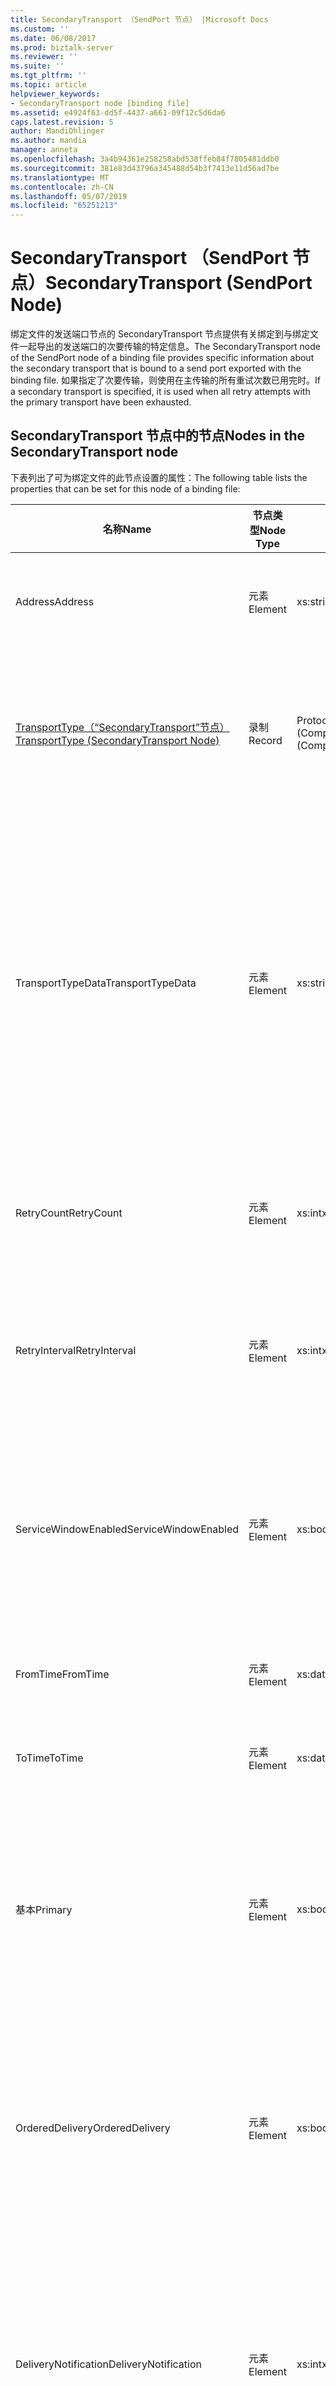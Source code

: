 ```yaml
---
title: SecondaryTransport （SendPort 节点） |Microsoft Docs
ms.custom: ''
ms.date: 06/08/2017
ms.prod: biztalk-server
ms.reviewer: ''
ms.suite: ''
ms.tgt_pltfrm: ''
ms.topic: article
helpviewer_keywords:
- SecondaryTransport node [binding file]
ms.assetid: e4924f63-dd5f-4437-a661-09f12c5d6da6
caps.latest.revision: 5
author: MandiOhlinger
ms.author: mandia
manager: anneta
ms.openlocfilehash: 3a4b94361e258258abd538ffeb84f7805481ddb0
ms.sourcegitcommit: 381e83d43796a345488d54b3f7413e11d56ad7be
ms.translationtype: MT
ms.contentlocale: zh-CN
ms.lasthandoff: 05/07/2019
ms.locfileid: "65251213"
---
```

# <a name="secondarytransport-sendport-node"></a><span data-ttu-id="b96f5-102">SecondaryTransport （SendPort 节点）</span><span class="sxs-lookup"><span data-stu-id="b96f5-102">SecondaryTransport (SendPort Node)</span></span>
<span data-ttu-id="b96f5-103">绑定文件的发送端口节点的 SecondaryTransport 节点提供有关绑定到与绑定文件一起导出的发送端口的次要传输的特定信息。</span><span class="sxs-lookup"><span data-stu-id="b96f5-103">The SecondaryTransport node of the SendPort node of a binding file provides specific information about the secondary transport that is bound to a send port exported with the binding file.</span></span> <span data-ttu-id="b96f5-104">如果指定了次要传输，则使用在主传输的所有重试次数已用完时。</span><span class="sxs-lookup"><span data-stu-id="b96f5-104">If a secondary transport is specified, it is used when all retry attempts with the primary transport have been exhausted.</span></span>  
  
## <a name="nodes-in-the-secondarytransport-node"></a><span data-ttu-id="b96f5-105">SecondaryTransport 节点中的节点</span><span class="sxs-lookup"><span data-stu-id="b96f5-105">Nodes in the SecondaryTransport node</span></span>  
 <span data-ttu-id="b96f5-106">下表列出了可为绑定文件的此节点设置的属性：</span><span class="sxs-lookup"><span data-stu-id="b96f5-106">The following table lists the properties that can be set for this node of a binding file:</span></span>  
  
|<span data-ttu-id="b96f5-107">**名称**</span><span class="sxs-lookup"><span data-stu-id="b96f5-107">**Name**</span></span>|<span data-ttu-id="b96f5-108">**节点类型**</span><span class="sxs-lookup"><span data-stu-id="b96f5-108">**Node Type**</span></span>|<span data-ttu-id="b96f5-109">**数据类型**</span><span class="sxs-lookup"><span data-stu-id="b96f5-109">**Data Type**</span></span>|<span data-ttu-id="b96f5-110">**说明**</span><span class="sxs-lookup"><span data-stu-id="b96f5-110">**Description**</span></span>|<span data-ttu-id="b96f5-111">**限制**</span><span class="sxs-lookup"><span data-stu-id="b96f5-111">**Restrictions**</span></span>|<span data-ttu-id="b96f5-112">**注释**</span><span class="sxs-lookup"><span data-stu-id="b96f5-112">**Comments**</span></span>|  
|--------------|-------------------|-------------------|---------------------|----------------------|------------------|  
|<span data-ttu-id="b96f5-113">Address</span><span class="sxs-lookup"><span data-stu-id="b96f5-113">Address</span></span>|<span data-ttu-id="b96f5-114">元素</span><span class="sxs-lookup"><span data-stu-id="b96f5-114">Element</span></span>|<span data-ttu-id="b96f5-115">xs:string</span><span class="sxs-lookup"><span data-stu-id="b96f5-115">xs:string</span></span>|<span data-ttu-id="b96f5-116">指定的传输地址 （或 URI）。</span><span class="sxs-lookup"><span data-stu-id="b96f5-116">Specifies the address (or URI) of the transport.</span></span>|<span data-ttu-id="b96f5-117">可选</span><span class="sxs-lookup"><span data-stu-id="b96f5-117">Not required</span></span>|<span data-ttu-id="b96f5-118">默认值：空</span><span class="sxs-lookup"><span data-stu-id="b96f5-118">Default value: empty</span></span>|  
|[<span data-ttu-id="b96f5-119">TransportType（“SecondaryTransport”节点）</span><span class="sxs-lookup"><span data-stu-id="b96f5-119">TransportType (SecondaryTransport Node)</span></span>](../core/transporttype-secondarytransport-node.md)|<span data-ttu-id="b96f5-120">录制</span><span class="sxs-lookup"><span data-stu-id="b96f5-120">Record</span></span>|<span data-ttu-id="b96f5-121">ProtocolType (ComplexType)</span><span class="sxs-lookup"><span data-stu-id="b96f5-121">ProtocolType (ComplexType)</span></span>|<span data-ttu-id="b96f5-122">指定传输类型，也是使用为此传输的适配器的名称。</span><span class="sxs-lookup"><span data-stu-id="b96f5-122">Specifies the transport type, which is also the name of the adapter used for this transport.</span></span>|<span data-ttu-id="b96f5-123">可选</span><span class="sxs-lookup"><span data-stu-id="b96f5-123">Not required</span></span>|<span data-ttu-id="b96f5-124">默认值：无</span><span class="sxs-lookup"><span data-stu-id="b96f5-124">Default value: none</span></span>|  
|<span data-ttu-id="b96f5-125">TransportTypeData</span><span class="sxs-lookup"><span data-stu-id="b96f5-125">TransportTypeData</span></span>|<span data-ttu-id="b96f5-126">元素</span><span class="sxs-lookup"><span data-stu-id="b96f5-126">Element</span></span>|<span data-ttu-id="b96f5-127">xs:string</span><span class="sxs-lookup"><span data-stu-id="b96f5-127">xs:string</span></span>|<span data-ttu-id="b96f5-128">指定特定于适配器的配置信息。</span><span class="sxs-lookup"><span data-stu-id="b96f5-128">Specifies configuration information specific to the adapter.</span></span>|<span data-ttu-id="b96f5-129">可选</span><span class="sxs-lookup"><span data-stu-id="b96f5-129">Not required</span></span>|<span data-ttu-id="b96f5-130">默认值：空</span><span class="sxs-lookup"><span data-stu-id="b96f5-130">Default value: empty</span></span><br /><br /> <span data-ttu-id="b96f5-131">请参阅[集成的 BizTalk 适配器的配置属性](../core/configuration-properties-for-integrated-biztalk-adapters.md)适配器可以存储在此字符串中的属性有关的特定信息。</span><span class="sxs-lookup"><span data-stu-id="b96f5-131">See [Configuration Properties for Integrated BizTalk Adapters](../core/configuration-properties-for-integrated-biztalk-adapters.md) for adapter specific information about the properties that can be stored in this string.</span></span>|  
|<span data-ttu-id="b96f5-132">RetryCount</span><span class="sxs-lookup"><span data-stu-id="b96f5-132">RetryCount</span></span>|<span data-ttu-id="b96f5-133">元素</span><span class="sxs-lookup"><span data-stu-id="b96f5-133">Element</span></span>|<span data-ttu-id="b96f5-134">xs:int</span><span class="sxs-lookup"><span data-stu-id="b96f5-134">xs:int</span></span>|<span data-ttu-id="b96f5-135">指定用于传输的适配器的重试次数。</span><span class="sxs-lookup"><span data-stu-id="b96f5-135">Specifies the retry count for the adapter used with the transport.</span></span>|<span data-ttu-id="b96f5-136">Required</span><span class="sxs-lookup"><span data-stu-id="b96f5-136">Required</span></span>|<span data-ttu-id="b96f5-137">默认值：无</span><span class="sxs-lookup"><span data-stu-id="b96f5-137">Default value: none</span></span>|  
|<span data-ttu-id="b96f5-138">RetryInterval</span><span class="sxs-lookup"><span data-stu-id="b96f5-138">RetryInterval</span></span>|<span data-ttu-id="b96f5-139">元素</span><span class="sxs-lookup"><span data-stu-id="b96f5-139">Element</span></span>|<span data-ttu-id="b96f5-140">xs:int</span><span class="sxs-lookup"><span data-stu-id="b96f5-140">xs:int</span></span>|<span data-ttu-id="b96f5-141">指定用于传输的适配器的几分钟内重试时间间隔。</span><span class="sxs-lookup"><span data-stu-id="b96f5-141">Specifies the retry interval in minutes for the adapter used with the transport.</span></span>|<span data-ttu-id="b96f5-142">Required</span><span class="sxs-lookup"><span data-stu-id="b96f5-142">Required</span></span>|<span data-ttu-id="b96f5-143">默认值：无</span><span class="sxs-lookup"><span data-stu-id="b96f5-143">Default value: none</span></span>|  
|<span data-ttu-id="b96f5-144">ServiceWindowEnabled</span><span class="sxs-lookup"><span data-stu-id="b96f5-144">ServiceWindowEnabled</span></span>|<span data-ttu-id="b96f5-145">元素</span><span class="sxs-lookup"><span data-stu-id="b96f5-145">Element</span></span>|<span data-ttu-id="b96f5-146">xs:boolean</span><span class="sxs-lookup"><span data-stu-id="b96f5-146">xs:boolean</span></span>|<span data-ttu-id="b96f5-147">指定是否为用于传输的适配器启用服务时段。</span><span class="sxs-lookup"><span data-stu-id="b96f5-147">Specifies whether the service window is enabled for the adapter used with the transport.</span></span>|<span data-ttu-id="b96f5-148">Required</span><span class="sxs-lookup"><span data-stu-id="b96f5-148">Required</span></span>|<span data-ttu-id="b96f5-149">默认值：无</span><span class="sxs-lookup"><span data-stu-id="b96f5-149">Default value: none</span></span><br /><br /> <span data-ttu-id="b96f5-150">设置为 **，则返回 true**如果已启用服务时段，否则设置为**false**。</span><span class="sxs-lookup"><span data-stu-id="b96f5-150">Set to **true** if service window is enabled, otherwise set to **false**.</span></span>|  
|<span data-ttu-id="b96f5-151">FromTime</span><span class="sxs-lookup"><span data-stu-id="b96f5-151">FromTime</span></span>|<span data-ttu-id="b96f5-152">元素</span><span class="sxs-lookup"><span data-stu-id="b96f5-152">Element</span></span>|<span data-ttu-id="b96f5-153">xs:dateTime</span><span class="sxs-lookup"><span data-stu-id="b96f5-153">xs:dateTime</span></span>|<span data-ttu-id="b96f5-154">指定服务时段的开始时间。</span><span class="sxs-lookup"><span data-stu-id="b96f5-154">Specifies the start time for the service window.</span></span>|<span data-ttu-id="b96f5-155">Required</span><span class="sxs-lookup"><span data-stu-id="b96f5-155">Required</span></span>|<span data-ttu-id="b96f5-156">默认值：无</span><span class="sxs-lookup"><span data-stu-id="b96f5-156">Default value: none</span></span>|  
|<span data-ttu-id="b96f5-157">ToTime</span><span class="sxs-lookup"><span data-stu-id="b96f5-157">ToTime</span></span>|<span data-ttu-id="b96f5-158">元素</span><span class="sxs-lookup"><span data-stu-id="b96f5-158">Element</span></span>|<span data-ttu-id="b96f5-159">xs:dateTime</span><span class="sxs-lookup"><span data-stu-id="b96f5-159">xs:dateTime</span></span>|<span data-ttu-id="b96f5-160">指定服务时段的结束时间。</span><span class="sxs-lookup"><span data-stu-id="b96f5-160">Specifies the end time for the service window.</span></span>|<span data-ttu-id="b96f5-161">Required</span><span class="sxs-lookup"><span data-stu-id="b96f5-161">Required</span></span>|<span data-ttu-id="b96f5-162">默认值：无</span><span class="sxs-lookup"><span data-stu-id="b96f5-162">Default value: none</span></span>|  
|<span data-ttu-id="b96f5-163">基本</span><span class="sxs-lookup"><span data-stu-id="b96f5-163">Primary</span></span>|<span data-ttu-id="b96f5-164">元素</span><span class="sxs-lookup"><span data-stu-id="b96f5-164">Element</span></span>|<span data-ttu-id="b96f5-165">xs:boolean</span><span class="sxs-lookup"><span data-stu-id="b96f5-165">xs:boolean</span></span>|<span data-ttu-id="b96f5-166">指定用于传输的适配器是否为主。</span><span class="sxs-lookup"><span data-stu-id="b96f5-166">Specifies whether the adapter used with the transport is primary.</span></span>|<span data-ttu-id="b96f5-167">Required</span><span class="sxs-lookup"><span data-stu-id="b96f5-167">Required</span></span>|<span data-ttu-id="b96f5-168">默认值：无</span><span class="sxs-lookup"><span data-stu-id="b96f5-168">Default value: none</span></span><br /><br /> <span data-ttu-id="b96f5-169">设置为 **，则返回 true**如果主要用于传输的适配器，否则设置为**false**。</span><span class="sxs-lookup"><span data-stu-id="b96f5-169">Set to **true** if the adapter used with the transport is primary, otherwise set to **false**.</span></span>|  
|<span data-ttu-id="b96f5-170">OrderedDelivery</span><span class="sxs-lookup"><span data-stu-id="b96f5-170">OrderedDelivery</span></span>|<span data-ttu-id="b96f5-171">元素</span><span class="sxs-lookup"><span data-stu-id="b96f5-171">Element</span></span>|<span data-ttu-id="b96f5-172">xs:boolean</span><span class="sxs-lookup"><span data-stu-id="b96f5-172">xs:boolean</span></span>|<span data-ttu-id="b96f5-173">指定用于传输的适配器应按顺序发送消息。</span><span class="sxs-lookup"><span data-stu-id="b96f5-173">Specifies whether or not the adapter used with the transport should send messages in an ordered manner.</span></span>|<span data-ttu-id="b96f5-174">Required</span><span class="sxs-lookup"><span data-stu-id="b96f5-174">Required</span></span>|<span data-ttu-id="b96f5-175">默认值：无</span><span class="sxs-lookup"><span data-stu-id="b96f5-175">Default value: none</span></span><br /><br /> <span data-ttu-id="b96f5-176">设置为 **，则返回 true**如果传输是按顺序发送消息，否则设置为**false**。</span><span class="sxs-lookup"><span data-stu-id="b96f5-176">Set to **true** if the transport is to send messages in order, otherwise set to **false**.</span></span>|  
|<span data-ttu-id="b96f5-177">DeliveryNotification</span><span class="sxs-lookup"><span data-stu-id="b96f5-177">DeliveryNotification</span></span>|<span data-ttu-id="b96f5-178">元素</span><span class="sxs-lookup"><span data-stu-id="b96f5-178">Element</span></span>|<span data-ttu-id="b96f5-179">xs:int</span><span class="sxs-lookup"><span data-stu-id="b96f5-179">xs:int</span></span>|<span data-ttu-id="b96f5-180">指定用于传输的适配器应返回送达通知以便指示传输是否成功。</span><span class="sxs-lookup"><span data-stu-id="b96f5-180">Specifies whether or not the adapter used with the transport should return a delivery notification indicating if the transmission was successful.</span></span>|<span data-ttu-id="b96f5-181">Required</span><span class="sxs-lookup"><span data-stu-id="b96f5-181">Required</span></span>|<span data-ttu-id="b96f5-182">默认值：无</span><span class="sxs-lookup"><span data-stu-id="b96f5-182">Default value: none</span></span><br /><br /> <span data-ttu-id="b96f5-183">设置为 **，则返回 true**送达通知，否则设置为**false**。</span><span class="sxs-lookup"><span data-stu-id="b96f5-183">Set to **true** for delivery notifications, otherwise set to **false**.</span></span>|  
|[<span data-ttu-id="b96f5-184">SendHandler</span><span class="sxs-lookup"><span data-stu-id="b96f5-184">SendHandler</span></span>](../core/sendhandler-secondarytransport-node.md)|<span data-ttu-id="b96f5-185">录制</span><span class="sxs-lookup"><span data-stu-id="b96f5-185">Record</span></span>|<span data-ttu-id="b96f5-186">SendHandlerRef (ComplexType)</span><span class="sxs-lookup"><span data-stu-id="b96f5-186">SendHandlerRef (ComplexType)</span></span>|<span data-ttu-id="b96f5-187">指定用于传输的适配器的发送处理程序。</span><span class="sxs-lookup"><span data-stu-id="b96f5-187">Specify the send handler for the adapter used with the transport.</span></span>|<span data-ttu-id="b96f5-188">Required</span><span class="sxs-lookup"><span data-stu-id="b96f5-188">Required</span></span>|<span data-ttu-id="b96f5-189">默认值：无</span><span class="sxs-lookup"><span data-stu-id="b96f5-189">Default value: none</span></span>|